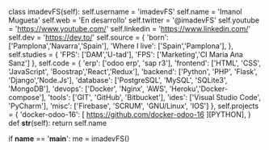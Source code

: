 class imadevFS(self):
        self.username = 'imadevFS'
        self.name = 'Imanol Mugueta'
        self.web = 'En desarrollo'
        self.twitter = '@imadevFS'
        self.youtube = 'https://www.youtube.com/'
        self.linkedin = 'https://www.linkedin.com/'
        self.dev = 'https://dev.to/'
        self.source = {
            'born': ['Pamplona','Navarra','Spain'],
            'Where I live': ['Spain','Pamplona'],
        },
        self.studies = {
            'FPS': ['DAM','U-tad'],
            'FPS': ['Marketing','CI Maria Ana Sanz']
        },
        self.code = {
            'erp': ['odoo erp', 'sap r3'],
            'frontend': ['HTML', 'CSS', 'JavaScript', 'Boostrap','React','Redux'],
            'backend': ['Python', 'PHP', 'Flask', 'Django','Node.Js'],
            'database': ['PostgreSQL', 'MySQL', 'SQLite3', 'MongoDB'],
            'devops': ['Docker', 'Nginx', 'AWS', 'Heroku','Docker-compose'],
            'tools': ['GIT', 'GitHub', 'Bitbucket'],
            'ides': ['Visual Studio Code', 'PyCharm'],
            'misc': ['Firebase', 'SCRUM', 'GNU/Linux', 'IOS']
        },
        self.projects = {
            'docker-odoo-16': [ https://github.com/docker-odoo-16 ][PYTHON],
        }
    def __str__(self):
        return self.name


if __name__ == '__main__':
    me = imadevFS()


